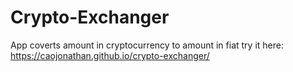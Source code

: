 # Crypto-Exchanger

App coverts amount in cryptocurrency to amount in fiat
try it here: https://caojonathan.github.io/crypto-exchanger/

